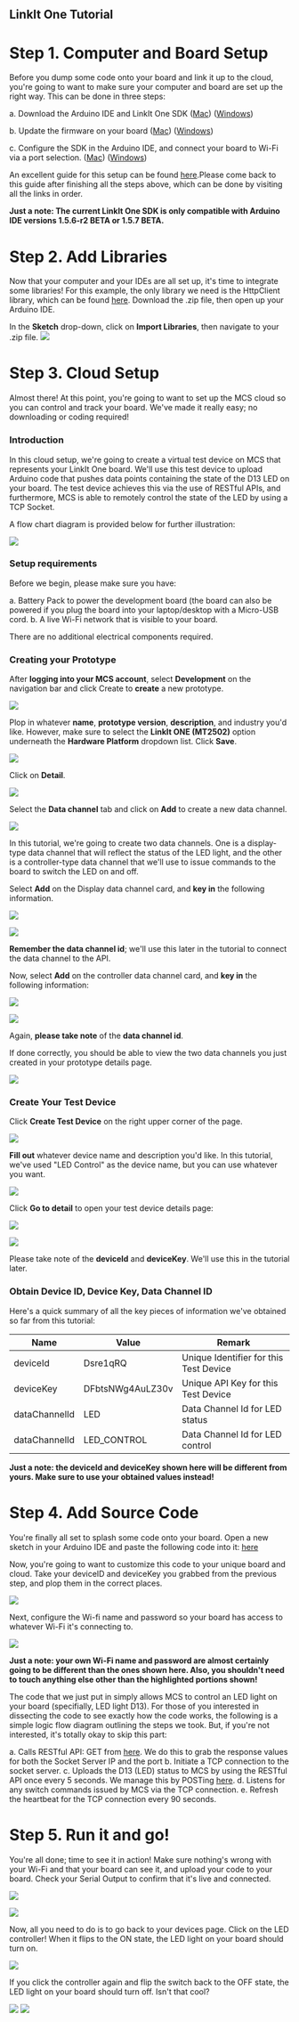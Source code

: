 ## LinkIt One Tutorial

# Step 1. Computer and Board Setup

Before you dump some code onto your board and link it up to the cloud, you're going to want to make sure your computer and board are set up the right way. This can be done in three steps:

a. Download the Arduino IDE and LinkIt One SDK
([Mac](http://labs.mediatek.com/site/global/developer_tools/mediatek_linkit/get-started/mac/install/))
([Windows](http://labs.mediatek.com/site/global/developer_tools/mediatek_linkit/get-started/windows/install/))

b. Update the firmware on your board
([Mac](http://labs.mediatek.com/site/global/developer_tools/mediatek_linkit/get-started/mac/update/))
([Windows](http://labs.mediatek.com/site/global/developer_tools/mediatek_linkit/get-started/windows/update/))

c. Configure the SDK in the Arduino IDE, and connect your board to Wi-Fi via a port selection.
([Mac](http://labs.mediatek.com/site/global/developer_tools/mediatek_linkit/get-started/mac/configure/))
([Windows](http://labs.mediatek.com/site/global/developer_tools/mediatek_linkit/get-started/windows/configure/))

An excellent guide for this setup can be found [here](http://labs.mediatek.com/site/global/developer_tools/mediatek_linkit/get-started/index.gsp).Please come back to this guide after finishing all the steps above, which can be done by visiting all the links in order.

**Just a note: The current LinkIt One SDK is only compatible with Arduino IDE versions 1.5.6-r2 BETA or 1.5.7 BETA.**

# Step 2. Add Libraries

Now that your computer and your IDEs are all set up, it's time to integrate some libraries! For this example, the only library we need is the HttpClient library, which can be found [here](https://github.com/amcewen/HttpClient/releases). Download the .zip file, then open up your Arduino IDE.

In the **Sketch** drop-down, click on **Import Libraries**, then navigate to your .zip file.
![]( ../images/img_linkitone_01.png )


# Step 3. Cloud Setup

Almost there! At this point, you're going to want to set up the MCS cloud so you can control and track your board. We've made it really easy; no downloading or coding required!

### Introduction

In this cloud setup, we're going to create a virtual test device on MCS that represents your LinkIt One board. We'll use this test device to upload Arduino code that pushes data points containing the state of the D13 LED on your board. The test device achieves this via the use of RESTful APIs, and furthermore, MCS is able to remotely control the state of the LED by using a TCP Socket.

A flow chart diagram is provided below for further illustration:

![]( ../images/img_linkitone_02.png )

### Setup requirements

Before we begin, please make sure you have:

a. Battery Pack to power the development board (the board can also be powered if you plug the board into your laptop/desktop with a Micro-USB cord.
b. A live Wi-Fi network that is visible to your board.

There are no additional electrical components required.

### Creating your Prototype

After **logging into your MCS account**, select **Development** on the navigation bar and click Create to **create** a new prototype.

![]( ../images/img_linkitone_03.png )

Plop in whatever **name**, **prototype version**, **description**, and industry you'd like. However, make sure to select the **LinkIt ONE (MT2502)** option underneath the **Hardware Platform** dropdown list. Click **Save**.

![]( ../images/img_linkitone_04.png )

Click on **Detail**.

![]( ../images/img_linkitone_05.png )

Select the **Data channel** tab and click on **Add** to create a new data channel.

![]( ../images/img_linkitone_06.png )

In this tutorial, we're going to create two data channels. One is a display-type data channel that will reflect the status of the LED light, and the other is a controller-type data channel that we'll use to issue commands to the board to switch the LED on and off.

Select **Add** on the Display data channel card, and **key in** the following information.

![]( ../images/img_linkitone_07.png )

![]( ../images/img_linkitone_08.png )

**Remember the data channel id**; we'll use this later in the tutorial to connect the data channel to the API.

Now, select **Add** on the controller data channel card, and **key in** the following information:

![]( ../images/img_linkitone_09.png )

![]( ../images/img_linkitone_10.png )

Again, **please take note** of the **data channel id**.

If done correctly, you should be able to view the two data channels you just created in your prototype details page.

![]( ../images/img_linkitone_11.png )

### Create Your Test Device

Click **Create Test Device** on the right upper corner of the page.

![]( ../images/img_linkitone_12.png )

**Fill out** whatever device name and description you'd like. In this tutorial, we've used "LED Control" as the device name, but you can use whatever you want.

![]( ../images/img_linkitone_13.png )

Click **Go to detail** to open your test device details page:

![]( ../images/img_linkitone_14.png )

![]( ../images/img_linkitone_15.png )

Please take note of the **deviceId** and **deviceKey**. We'll use this in the tutorial later.

### Obtain Device ID, Device Key, Data Channel ID

Here's a quick summary of all the key pieces of information we've obtained so far from this tutorial:

| Name | Value | Remark |
| -- | -- | -- |
| deviceId | Dsre1qRQ | Unique Identifier for this Test Device |
| deviceKey | DFbtsNWg4AuLZ30v  | Unique API Key for this Test Device |
| dataChannelId | LED | Data Channel Id for LED status |
| dataChannelId | LED_CONTROL | Data Channel Id for LED control |

**Just a note: the deviceId and deviceKey shown here will be different from yours. Make sure to use your obtained values instead!**

# Step 4. Add Source Code

You're finally all set to splash some code onto your board. Open a new sketch in your Arduino IDE and paste the following code into it: [here](https://raw.githubusercontent.com/Mediatek-Cloud/MCS/master/source_code/linkit_sample_ino.ino)

Now, you're going to want to customize this code to your unique board and cloud. Take your deviceID and deviceKey you grabbed from the previous step, and plop them in the correct places.

![]( ../images/img_linkitone_16.png )

Next, configure the Wi-fi name and password so your board has access to whatever Wi-Fi it's connecting to.

![]( ../images/img_linkitone_17.png )

**Just a note: your own Wi-Fi name and password are almost certainly going to be different than the ones shown here. Also, you shouldn't need to touch anything else other than the highlighted portions shown!**


The code that we just put in simply allows MCS to control an LED light on your board (specifially, LED light D13). For those of you interested in dissecting the code to see exactly how the code works, the following is a simple logic flow diagram outlining the steps we took. But, if you're not interested, it's totally okay to skip this part:

a. Calls RESTful API: GET from [here](api.mediatek.com/mcs/v2/devices/{deviceId}/connections.csv). We do this to grab the response values for both the Socket Server IP and the port
b. Initiate a TCP connection to the socket server.
c. Uploads the D13 (LED) status to MCS by using the RESTful API once every 5 seconds. We manage this by POSTing [here](api.mediatek.com/mcs/v2/devices/{deviceId}/datapoints.csv).
d. Listens for any switch commands issued by MCS via the TCP connection.
e. Refresh the heartbeat for the TCP connection every 90 seconds.

# Step 5. Run it and go!

You're all done; time to see it in action! Make sure nothing's wrong with your Wi-Fi and that your board can see it, and upload your code to your board. Check your Serial Output to confirm that it's live and connected.

![]( ../images/img_linkitone_18.png )

![]( ../images/img_linkitone_19.png )

Now, all you need to do is to go back to your devices page. Click on the LED controller! When it flips to the ON state, the LED light on your board should turn on.

![]( ../images/img_linkitone_20.png )

If you click the controller again and flip the switch back to the OFF state, the LED light on your board should turn off. Isn't that cool?

![]( ../images/img_linkitone_21.png )
![]( ../images/img_linkitone_22.JPG )






